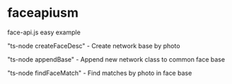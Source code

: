 # faceapiusm
face-api.js easy example

"ts-node createFaceDesc" - Create network base by photo 

"ts-node appendBase" - Append new network class to common face base

"ts-node findFaceMatch" - Find matches by photo in face base
